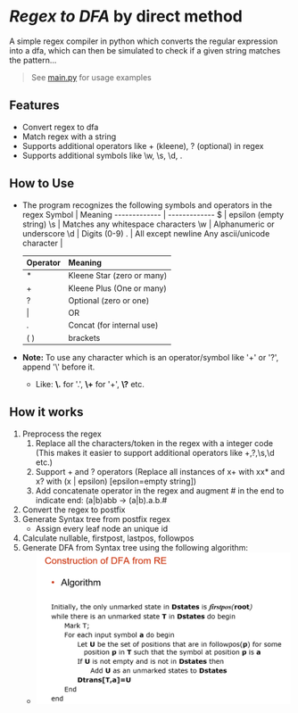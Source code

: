 # _Regex to DFA_ by direct method


A simple regex compiler in python which converts the regular expression into a dfa, which can then be simulated to check if a given string matches the pattern...

> See [main.py](/src/main.py) for usage examples


## Features
- Convert regex to dfa
- Match regex with a string
- Supports additional operators like + (kleene), ? (optional) in regex
- Supports additional symbols like \w, \s, \d, .

## How to Use
  - The program recognizes the following symbols and operators in the regex
    Symbol | Meaning
    ------------- | -------------
    $ | epsilon (empty string)
    \\s | Matches any whitespace characters
    \\w | Alphanumeric or underscore
    \\d | Digits (0-9)
    . | All except newline
    Any ascii/unicode character |
    
    Operator | Meaning
    -------- | -------
    \* | Kleene Star (zero or many)
    \+  | Kleene Plus (One or many)
    \?  | Optional (zero or one)
    \|  | OR 
    .  | Concat (for internal use)
    \( \) | brackets
   - **Note:** To use any character which is an operator/symbol like '+' or '?', append '\\' before it.
      - Like: **\\.** for '.', **\\+** for '+', **\\?** etc.
   
  

## How it works
1. Preprocess the regex
    1. Replace all the characters/token in the regex with a integer code (This makes it easier to support additional operators like +,?,\s,\d etc.)
    2. Support + and ? operators (Replace all instances of x+ with xx* and x? with (x | epsilon) \[epsilon=empty string\])
    3. Add concatenate operator in the regex and augment # in the end to indicate end: (a|b)abb -> (a|b).a.b.#
2. Convert the regex to postfix
3. Generate Syntax tree from postfix regex
    * Assign every leaf node an unique id
4. Calculate nullable, firstpost, lastpos, followpos
5. Generate DFA from Syntax tree using the following algorithm:
    * ![algo](/assets/algo.PNG?raw=true "DFA from Syntax tree")

